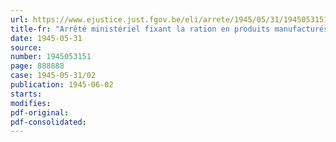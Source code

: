 ```yaml
---
url: https://www.ejustice.just.fgov.be/eli/arrete/1945/05/31/1945053151/justel
title-fr: "Arrêté ministériel fixant la ration en produits manufacturés du tabac rationnés pour les mois de juillet et août 1945"
date: 1945-05-31
source:
number: 1945053151
page: 888888
case: 1945-05-31/02
publication: 1945-06-02
starts:
modifies:
pdf-original:
pdf-consolidated:
---
```


